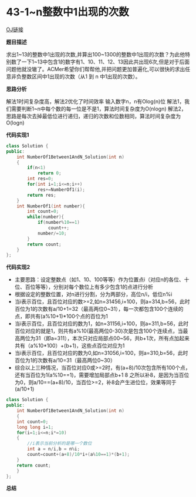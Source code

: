 # 43-1~n整数中1出现的次数

[OJ链接](https://www.nowcoder.com/practice/bd7f978302044eee894445e244c7eee6?tpId=13&tqId=11184&tPage=2&rp=1&ru=%2Fta%2Fcoding-interviews&qru=%2Fta%2Fcoding-interviews%2Fquestion-ranking)

**题目描述**

求出1\~13的整数中1出现的次数,并算出100\~1300的整数中1出现的次数？为此他特别数了一下1\~13中包含1的数字有1、10、11、12、13因此共出现6次,但是对于后面问题他就没辙了。ACMer希望你们帮帮他,并把问题更加普遍化,可以很快的求出任意非负整数区间中1出现的次数（从1 到 n 中1出现的次数）。

**思路分析**

解法1时间复杂度高，解法2优化了时间效率
输入数字n，n有Olog(n)位
解法1，我们需要判断1~n中每个数的每一位是不是1，算法时间复杂度为O(nlogn)
解法2，思路是每次去掉最低位进行递归，递归的次数和位数相同，算法时间复杂度为O(logn)

**代码实现1**

```c++
class Solution {
public:
    int NumberOf1Between1AndN_Solution(int n)
    {
        if(n<1)
            return 0;
        int res=0;
        for(int i=1;i<=n;i++)
            res+=NumberOf1(i);
        return res;
    }
    int NumberOf1(int number){
        int count=0;
        while(number){
            if(number%10==1)
                count++;
            number/=10;
        }
        return count;
    }
};
```

**代码实现2**
* 主要思路：设定整数点（如1、10、100等等）作为位置点i（对应n的各位、十位、百位等等），分别对每个数位上有多少包含1的点进行分析
* 根据设定的整数位置，对n进行分割，分为两部分，高位n/i，低位n%i
* 当i表示百位，且百位对应的数>=2,如n=31456,i=100，则a=314,b=56，此时百位为1的次数有a/10+1=32（最高两位0~31），每一次都包含100个连续的点，即共有(a%10+1)*100个点的百位为1
* 当i表示百位，且百位对应的数为1，如n=31156,i=100，则a=311,b=56，此时百位对应的就是1，则共有a%10(最高两位0-30)次是包含100个连续点，当最高两位为31（即a=311），本次只对应局部点00~56，共b+1次，所有点加起来共有（a%10*100）+(b+1)，这些点百位对应为1
* 当i表示百位，且百位对应的数为0,如n=31056,i=100，则a=310,b=56，此时百位为1的次数有a/10=31（最高两位0~30）
* 综合以上三种情况，当百位对应0或>=2时，有(a+8)/10次包含所有100个点，还有当百位为1(a%10==1)，需要增加局部点b+1
8 之所以补8，是因为当百位为0，则a/10==(a+8)/10，当百位>=2，补8会产生进位位，效果等同于(a/10+1)

```c++
class Solution {
public:
    int NumberOf1Between1AndN_Solution(int n)
    {
    int count=0;
    long long i=1;
    for(i=1;i<=n;i*=10)
    {
        //i表示当前分析的是哪一个数位
        int a = n/i,b = n%i;
        count=count+(a+8)/10*i+(a%10==1)*(b+1);
    }
    return count;
    }
};
```

**总结**



